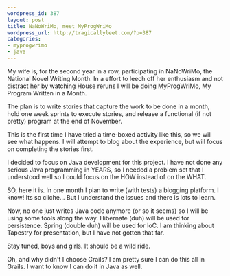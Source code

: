 ```yaml
--- 
wordpress_id: 387
layout: post
title: NaNoWriMo, meet MyProgWriMo
wordpress_url: http://tragicallyleet.com/?p=387
categories:
- myprogwrimo
- java
---
```

My wife is, for the second year in a row, participating in NaNoWriMo, the National Novel Writing Month. In a effort to leech off her enthusiasm and not distract her by watching House reruns I will be doing MyProgWriMo, My Program Written in a Month.

The plan is to write stories that capture the work to be done in a month, hold one week sprints to execute stories, and release a functional (if not pretty) program at the end of November.

This is the first time I have tried a time-boxed activity like this, so we will see what happens. I will attempt to blog about the experience, but will focus on completing the stories first.

I decided to focus on Java development for this project. I have not done any serious Java programming in YEARS, so I needed a problem set that I understood well so I could focus on the HOW instead of on the WHAT.

SO, here it is. In one month I plan to write (with tests) a blogging platform. I know! Its so cliche... But I understand the issues and there is lots to learn.

Now, no one just writes Java code anymore (or so it seems) so I will be using some tools along the way. Hibernate (duh) will be used for persistence. Spring (double duh) will be used for IoC. I am thinking about Tapestry for presentation, but I have not gotten that far.

Stay tuned, boys and girls. It should be a wild ride.

Oh, and why didn't I choose Grails? I am pretty sure I can do this all in Grails. I want to know I can do it in Java as well.
